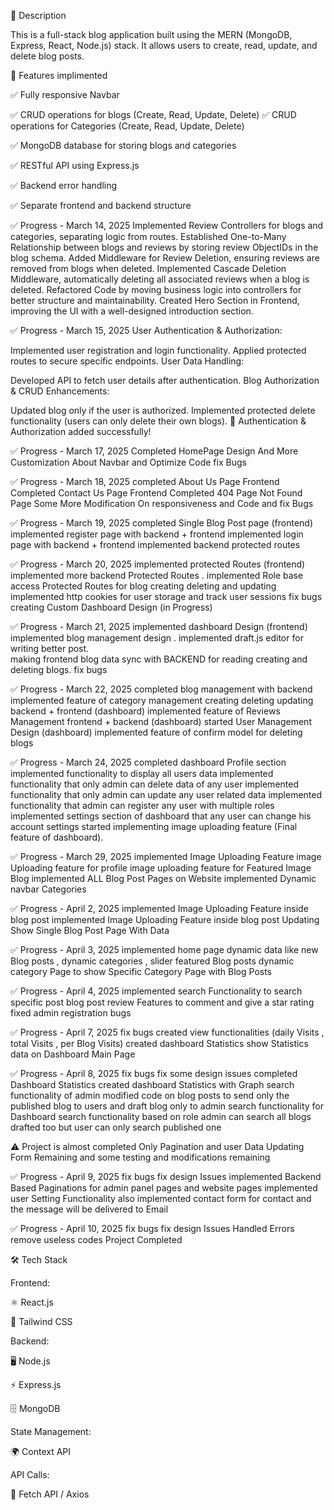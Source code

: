 📌 Description

This is a full-stack blog application built using the MERN (MongoDB, Express, React, Node.js) stack. It allows users to create, read, update, and delete blog posts.

🚀 Features implimented

✅ Fully responsive Navbar

✅ CRUD operations for blogs (Create, Read, Update, Delete)
✅ CRUD operations for Categories (Create, Read, Update, Delete)

✅ MongoDB database for storing blogs and categories

✅ RESTful API using Express.js

✅ Backend error handling

✅ Separate frontend and backend structure

✅ Progress - March 14, 2025
Implemented Review Controllers for blogs and categories, separating logic from routes.
Established One-to-Many Relationship between blogs and reviews by storing review ObjectIDs in the blog schema.
Added Middleware for Review Deletion, ensuring reviews are removed from blogs when deleted.
Implemented Cascade Deletion Middleware, automatically deleting all associated reviews when a blog is deleted.
Refactored Code by moving business logic into controllers for better structure and maintainability.
Created Hero Section in Frontend, improving the UI with a well-designed introduction section.

✅ Progress - March 15, 2025
User Authentication & Authorization:

Implemented user registration and login functionality.
Applied protected routes to secure specific endpoints.
User Data Handling:

Developed API to fetch user details after authentication.
Blog Authorization & CRUD Enhancements:

Updated blog only if the user is authorized.
Implemented protected delete functionality (users can only delete their own blogs).
🚀 Authentication & Authorization added successfully!


✅ Progress - March 17, 2025
Completed HomePage Design And More Customization About Navbar and Optimize  Code fix Bugs

✅ Progress - March 18, 2025
completed About Us Page Frontend
Completed Contact Us Page Frontend
Completed 404 Page Not Found Page
Some More Modification On responsiveness and Code and fix Bugs


✅ Progress - March 19, 2025
completed Single Blog Post page (frontend)
implemented register page with backend + frontend
implemented login page with backend + frontend 
implemented backend protected routes 

✅ Progress - March 20, 2025
implemented protected Routes (frontend)
implemented more backend Protected Routes .
implemented Role base access Protected Routes for blog creating deleting and updating  
implemented http cookies for user storage and track user sessions 
fix bugs 
creating Custom Dashboard Design (in Progress) 


✅ Progress - March 21, 2025
implemented dashboard Design (frontend)
implemented blog management design .
implemented draft.js editor for writing better post.  
making frontend blog data sync with BACKEND for  reading creating and deleting blogs.
fix bugs 

✅ Progress - March 22, 2025
completed blog management with backend 
implemented feature of category management creating deleting updating backend + frontend (dashboard)
implemented feature of Reviews Management frontend + backend (dashboard)
started User Management Design (dashboard)
implemented feature of confirm model for deleting blogs

✅ Progress - March 24, 2025
completed dashboard Profile section 
implemented functionality to display all users data
implemented functionality that only admin can delete data of any user
implemented functionality that only admin can update any user related data 
implemented functionality that admin can register any user with multiple roles
implemented settings section of dashboard that any user can change his account settings
started implementing image uploading feature (Final feature of dashboard).

✅ Progress - March 29, 2025
implemented Image Uploading Feature
image Uploading feature for profile
image uploading feature for Featured Image Blog
implemented ALL Blog Post Pages on Website
implemented Dynamic navbar Categories 

✅ Progress - April 2, 2025
implemented Image Uploading Feature inside blog post
implemented Image Uploading Feature inside blog post Updating
Show Single Blog Post Page With Data

✅ Progress - April 3, 2025
implemented home page dynamic data like new Blog posts , dynamic categories , slider featured Blog posts 
dynamic category Page to show Specific Category Page with Blog Posts


✅ Progress - April 4, 2025
implemented search Functionality to search specific post 
blog post review Features to comment and give a star rating
fixed admin registration bugs



✅ Progress - April 7, 2025
fix bugs
created view functionalities (daily Visits , total Visits , per Blog Visits)
created dashboard Statistics 
show Statistics data on Dashboard Main Page 


✅ Progress - April 8, 2025
fix bugs
fix some design issues
completed Dashboard Statistics
created dashboard Statistics with Graph 
search functionality of admin
modified code on blog posts to send only the published blog to users and draft blog only to admin 
search functionality for Dashboard 
search functionality based on role admin can search all blogs drafted too but user can only search published one 

⚠️ Project is almost completed Only Pagination and user Data Updating Form Remaining and some testing and modifications remaining 

✅ Progress - April 9, 2025
fix bugs
fix design Issues
implemented Backend Based Paginations for admin panel pages and website pages
implemented user Setting Functionality 
also implemented contact form for contact and the message will be delivered to Email
 

✅ Progress - April 10, 2025
fix bugs
fix design Issues
Handled Errors 
remove useless codes 
Project Completed




🛠 Tech Stack

Frontend:

⚛️ React.js

🎨 Tailwind CSS

Backend:

🖥 Node.js

⚡ Express.js

🗄 MongoDB

State Management:

🌍 Context API

API Calls:

🔗 Fetch API / Axios
